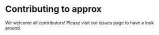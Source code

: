 # Contributing to approx

We welcome all contributors! Please visit our issues page
to have a look around.